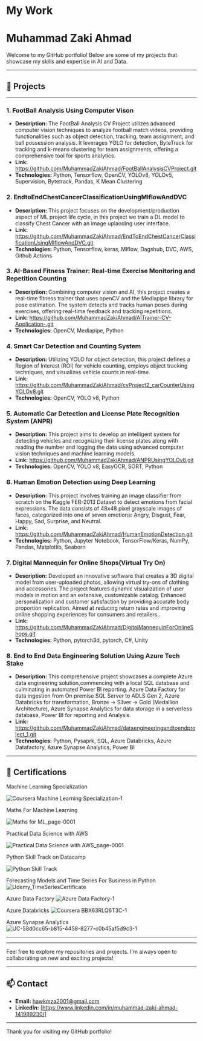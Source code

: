 # My Work

# Muhammad Zaki Ahmad

Welcome to my GitHub portfolio! Below are some of my projects that showcase my skills and expertise in AI and Data.

---

## 📂 Projects


---

### 1. **FootBall Analysis Using Computer Vison**
- **Description:** The FootBall Analysis CV Project utilizes advanced computer vision techniques to analyze football match videos, providing functionalities such as object detection, tracking, team assignment, and ball possession analysis. It leverages YOLO for detection, ByteTrack for tracking and k-means clustering for team assignments, offering a comprehensive tool for sports analytics.
- **Link:** https://github.com/MuhammadZakiAhmad/FootBallAnalysisCVProject.git
- **Technologies:** Python, Tensorflow, OpenCV, YOLOv8, YOLOv5, Supervision, Bytetrack, Pandas, K Mean Clustering

### 2. **EndtoEndChestCancerClassificationUsingMlflowAndDVC**
- **Description:** This project focuses on the development/production aspect of ML project life cycle, in this project we train a DL model to classify Chest Cancer with an image uplaoding user interface.
- **Link:** https://github.com/MuhammadZakiAhmad/EndToEndChestCancerClassificationUsingMlflowAndDVC.git
- **Technologies:** Python, Tensorflow, keras, Mlflow, Dagshub, DVC, AWS, Github Actions

### 3. **AI-Based Fitness Trainer: Real-time Exercise Monitoring and Repetition Counting**
- **Description:** Combining computer vision and AI, this project creates a real-time fitness trainer that uses openCV and the Mediapipe library for pose estimation. The system detects and tracks human poses during exercises, offering real-time feedback and tracking repetitions.
- **Link:** https://github.com/MuhammadZakiAhmad/AITrainer-CV-Application-.git
- **Technologies:** OpenCV, Mediapipe, Python


### 4. **Smart Car Detection and Counting System**
- **Description:** Utilizing YOLO for object detection, this project defines a Region of Interest (ROI) for vehicle counting, employs object tracking techniques, and visualizes vehicle counts in real-time.
- **Link:** https://github.com/MuhammadZakiAhmad/cvProject2_carCounterUsingYOLOv8.git
- **Technologies:** OpenCV, YOLO v8, Python

### 5. **Automatic Car Detection and License Plate Recognition System (ANPR)**
- **Description:** This project aims to develop an intelligent system for detecting vehicles and recognizing their license plates along with reading the number and logging the data using advanced computer vision techniques and machine learning models.
- **Link:** https://github.com/MuhammadZakiAhmad/ANPRUsingYOLOv8.git
- **Technologies:** OpenCV, YOLO v8, EasyOCR, SORT, Python

### 6. **Human Emotion Detection using Deep Learning**
- **Description:** This project involves training an image classifier from scratch on the Kaggle FER-2013 Dataset to detect emotions from facial expressions. The data consists of 48x48 pixel grayscale images of faces, categorized into one of seven emotions: Angry, Disgust, Fear, Happy, Sad, Surprise, and Neutral.
- **Link:** https://github.com/MuhammadZakiAhmad/HumanEmotionDetection.git
- **Technologies:** Python, Jupyter Notebook, TensorFlow/Keras, NumPy, Pandas, Matplotlib, Seaborn

### 7. **Digital Mannequin for Online Shops(Virtual Try On)**
- **Description:**  Developed an innovative software that creates a 3D digital model from user-uploaded photos, allowing virtual try-ons of clothing and accessories. The project features dynamic visualization of user models in motion and an extensive, customizable catalog. Enhanced personalization and customer satisfaction by providing accurate body proportion replication. Aimed at reducing return rates and improving online shopping experiences for consumers and retailers..
- **Link:** https://github.com/MuhammadZakiAhmad/DigitalMannequinForOnlineShops.git
- **Technologies:** Python, pytorch3d, pytorch, C#, Unity

### 8. **End to End Data Engineering Solution Using Azure Tech Stake**
- **Description:**  This comprehensive project showcases a complete Azure data engineering solution,commencing with a local SQL database and culminating in automated Power BI reporting. Azure Data Factory for data ingestion from On premise SQL Server to ADLS Gen 2, Azure Databricks for transformation, Bronze -> Silver -> Gold (Medallion Architecture), Azure Synapse Analytics for data storage in a serverless database, Power BI for reporting and Analysis.
- **Link:** https://github.com/MuhammadZakiAhmad/dataengineeringendtoendproject_1.git
- **Technologies:** Python, Pysaprk, SQL, Azure Databricks, Azure Datafactory, Azure Synapse Analytics, Power BI

---

## 📂 Certifications

Machine Learning Specialization

![Coursera Machine Learning Specialization-1](https://github.com/MuhammadZakiAhmad/ComputerVisionWork/assets/110293196/10f674e7-44a0-4f75-8b9c-29a5e88b4bde)

Maths For Machine Learning

![Maths for ML_page-0001](https://github.com/MuhammadZakiAhmad/ComputerVisionWork/assets/110293196/08cd376f-5ea3-41de-9693-f189e5a6e344)

Practical Data Science with AWS

![Practical Data Science with AWS_page-0001](https://github.com/MuhammadZakiAhmad/ComputerVisionWork/assets/110293196/cc611838-9fe5-4a65-97ac-e0b91ab1482d)

Python Skill Track on Datacamp

![Python Skill Track](https://github.com/MuhammadZakiAhmad/ComputerVisionWork/assets/110293196/52a67419-bef1-4d10-82b2-136f53c8b38c)

Forecasting Models and Time Series For Business in Python
![Udemy_TimeSeriesCertificate](https://github.com/MuhammadZakiAhmad/ComputerVisionWork/assets/110293196/0cb0f8a5-2d43-44f1-9c9c-a8c925febae1)


Azure Data Factory
![Azure Data Factory-1](https://github.com/MuhammadZakiAhmad/ComputerVisionWork/assets/110293196/8a5002c2-0c50-4c4a-821d-8c4b5736f0fd)

Azure Databricks
![Coursera BBX63RLQ6T3C-1](https://github.com/MuhammadZakiAhmad/ComputerVisionWork/assets/110293196/09c37311-1867-4cf0-a387-113d561eebce)

Azure Synapse Analytics
![UC-58d0cc65-b815-4458-8277-c0b45af5d9c3-1](https://github.com/MuhammadZakiAhmad/ComputerVisionWork/assets/110293196/90b0e3b4-0b3e-4a01-9355-e116c99bfad1)


---
---

Feel free to explore my repositories and projects. I'm always open to collaborating on new and exciting projects!

---

## 📫 Contact

- **Email:** [hawkmza2001@gmail.com](mailto:)
- **LinkedIn:** [https://www.linkedin.com/in/muhammad-zaki-ahmad-141989230/]
---

Thank you for visiting my GitHub portfolio!
